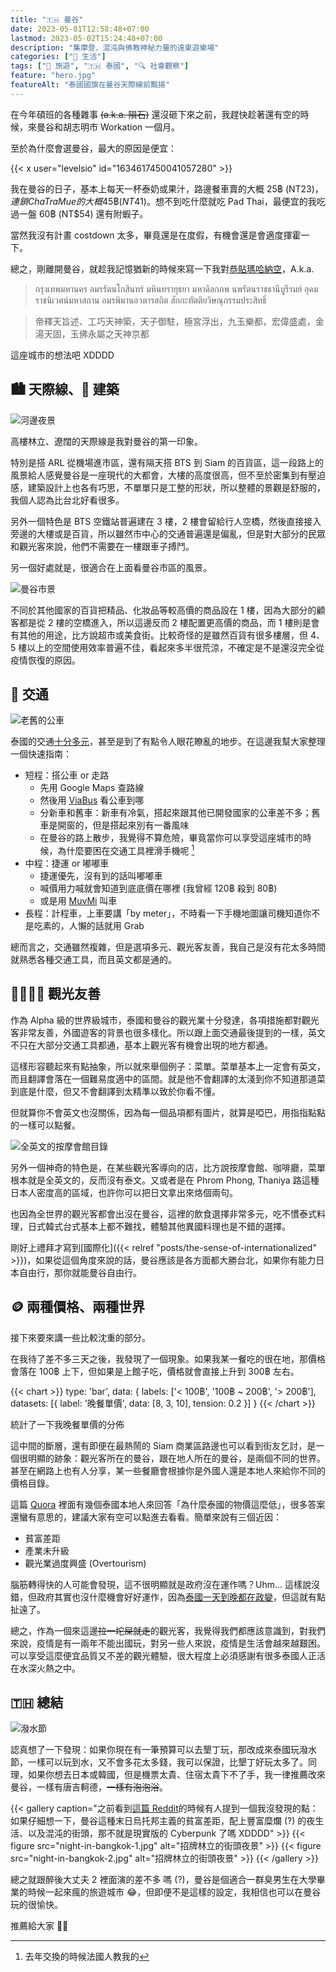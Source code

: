 ```yaml
---
title: "🇹🇭 曼谷"
date: 2023-05-01T12:58:48+07:00
lastmod: 2023-05-02T15:24:48+07:00
description: "集摩登、混沌與佛教神秘力量的遠東遊樂場"
categories: ["🍫 生活"]
tags: ["🧳 旅遊", "🇹🇭 泰國", "🔍 社會觀察"]
feature: "hero.jpg"
featureAlt: "泰國國旗在曼谷天際線前飄揚"
---
```


在今年碩班的各種雜事 ~~(a.k.a. 隕石)~~ 還沒砸下來之前，我趕快趁著還有空的時候，來曼谷和胡志明市 Workation 一個月。

至於為什麼會選曼谷，最大的原因是便宜：

{{< x user="levelsio" id="1634617450041057280" >}}

我在曼谷的日子，基本上每天一杯泰奶或果汁，路邊餐車賣的大概 25฿ (NT$23)，連鎖 ChaTraMue 的大概 45฿ (NT$41)。想不到吃什麼就吃 Pad Thai，最便宜的我吃過一盤 60฿ (NT$54) 還有附蝦子。

當然我沒有計畫 costdown 太多，畢竟還是在度假，有機會還是會適度揮霍一下。

總之，剛離開曼谷，就趁我記憶猶新的時候來寫一下我對[恭貼瑪哈納空](https://zh.wikipedia.org/wiki/%E6%9B%BC%E8%B0%B7#%E6%81%AD%E8%B2%BC%E7%91%AA%E5%93%88%E7%B4%8D%E7%A9%BA%E7%9A%84%E8%A9%9E%E6%BA%90)，A.k.a.

> กรุงเทพมหานคร อมรรัตนโกสินทร์ มหินทรายุธยา มหาดิลกภพ นพรัตนราชธานีบูรีรมย์ อุดมราชนิเวศน์มหาสถาน อมรพิมานอวตารสถิต สักกะทัตติยวิษณุกรรมประสิทธิ์

> 帝釋天旨述、工巧天神築，天子御駐，極宮浮出，九玉樂都，宏偉盛處，金湯天固，玉佛永屬之天神京都

這座城市的想法吧 XDDDD

## 🏙️ 天際線、🏢 建築

![河邊夜景](iconsiam-night-view.jpg "從 [ICONSIAM](https://goo.gl/maps/6anugWLBEzqwvY1d7) 可以看到漂亮的昭披耶河夜景，可惜 iPhone 的夜拍正常無法發揮：）")

高樓林立、遼闊的天際線是我對曼谷的第一印象。

特別是搭 ARL 從機場進市區，還有隔天搭 BTS 到 Siam 的百貨區，這一段路上的風景給人感覺曼谷是一座現代的大都會，大樓的高度很高，但不至於密集到有壓迫感，建築設計上也各有巧思，不單單只是工整的形狀，所以整體的景觀是舒服的，我個人認為比台北好看很多。

另外一個特色是 BTS 空鐵站普遍建在 3 樓，2 樓會留給行人空橋，然後直接接入旁邊的大樓或是百貨，所以雖然市中心的交通普遍還是偏亂，但是對大部分的民眾和觀光客來說，他們不需要在一樓跟車子搏鬥。

另一個好處就是，很適合在上面看曼谷市區的風景。

![曼谷市景](ratchadamri-road.jpg "白天從 BTS 下的空橋拍攝 Ratchadamri 大道")

不同於其他國家的百貨把精品、化妝品等較高價的商品設在 1 樓，因為大部分的顧客都是從 2 樓的空橋進入，所以這邊反而 2 樓配置更高價的商品，而 1 樓則是會有其他的用途，比方說超市或美食街。比較奇怪的是雖然百貨有很多樓層，但 4、5 樓以上的空間使用效率普遍不佳，看起來多半很荒涼，不確定是不是還沒完全從疫情恢復的原因。

## 🚦 交通

![老舊的公車](old-bangkok-bus.jpg "曼谷的舊公車，推薦所有人都應該體驗一下")


泰國的交通[十分多元](https://bkk.com.tw/bangkok-traffic-collection/)，甚至是到了有點令人眼花瞭亂的地步。在這邊我幫大家整理一個快速指南：

- 短程：搭公車 or 走路
  - 先用 Google Maps 查路線
  - 然後用 [ViaBus](https://apps.apple.com/app/id1074208600) 看公車到哪
  - 分新車和舊車：新車有冷氣，搭起來跟其他已開發國家的公車差不多；舊車是開窗的，但是搭起來別有一番風味
  - 在曼谷的路上散步，我覺得不算危險，畢竟當你可以享受這座城市的時候，為什麼要困在交通工具裡滑手機呢 [^1]
- 中程：捷運 or 嘟嘟車
  - 捷運優先，沒有到的話叫嘟嘟車
  - 喊價用力喊就會知道到底底價在哪裡 (我曾經 120฿ 殺到 80฿)
  - 或是用 [MuvMi](https://apps.apple.com/app/id1410088538) 叫車
- 長程：計程車，上車要講「by meter」，不時看一下手機地圖讓司機知道你不是吃素的，人懶的話就用 Grab

總而言之，交通雖然複雜，但是選項多元、觀光客友善，我自己是沒有花太多時間就熟悉各種交通工具，而且英文都是通的。

## 🫱🏻‍🫲🏽 觀光友善

作為 Alpha 級的世界級城市，泰國和曼谷的觀光業十分發達，各項措施都對觀光客非常友善，外國遊客的背景也很多樣化。所以跟上面交通最後提到的一樣，英文不只在大部分交通工具都通，基本上觀光客有機會出現的地方都通。

這樣形容聽起來有點抽象，所以就來舉個例子：菜單。菜單基本上一定會有英文，而且翻譯會落在一個難易度適中的區間。就是他不會翻譯的太淺到你不知道那道菜到底是什麼，但又不會翻譯到太精準以致於你看不懂。

但就算你不會英文也沒關係，因為每一個品項都有圖片，就算是啞巴，用指指點點的一樣可以點餐。

![全英文的按摩會館目錄](english-menu.jpg)

另外一個神奇的特色是，在某些觀光客導向的店，比方說按摩會館、咖啡廳，菜單根本就是全英文的，反而沒有泰文。又或者是在 Phrom Phong, Thaniya 路這種日本人密度高的區域，也許你可以把日文拿出來烙個兩句。

也因為全世界的觀光客都會出沒在曼谷，這裡的飲食選擇非常多元，吃不慣泰式料理，日式韓式台式基本上都不難找，體驗其他異國料理也是不錯的選擇。

剛好上禮拜才寫到[國際化]({{< relref "posts/the-sense-of-internationalized" >}})，如果從這個角度來說的話，曼谷應該是各方面都大勝台北，如果你有能力日本自由行，那你就能曼谷自由行。

## 🪙 兩種價格、兩種世界

接下來要來講一些比較沈重的部分。

在我待了差不多三天之後，我發現了一個現象。如果我某一餐吃的很在地，那價格會落在 100฿ 上下，但如果是上館子吃，價格就會直接上升到 300฿ 左右。

{{< chart >}} type: 'bar', data: { labels: ['< 100฿', '100฿ ~ 200฿', '> 200฿'], datasets: [{ label: '晚餐單價', data: [8, 3, 10], tension: 0.2 }] } {{< /chart >}}
<figcaption>統計了一下我晚餐單價的分佈</figcaption>

這中間的斷層，還有即便在最熱鬧的 Siam 商業區路邊也可以看到街友乞討，是一個很明顯的跡象：觀光客所在的曼谷，跟在地人所在的曼谷，是兩個不同的世界。甚至在網路上也有人分享，某一些餐廳會根據你是外國人還是本地人來給你不同的價格目錄。

這篇 [Quora](https://www.quora.com/Why-is-everything-in-Thailand-so-cheap) 裡面有幾個泰國本地人來回答「為什麼泰國的物價這麼低」，很多答案還蠻有意思的，建議大家有空可以點進去看看。簡單來說有三個近因：

- 貧富差距
- 產業未升級
- 觀光業過度興盛 (Overtourism)

腦筋轉得快的人可能會發現，這不很明顯就是政府沒在運作嗎？Uhm... 這樣說沒錯，但政府其實也沒什麼機會好好運作，因為[泰國一天到晚都在政變](https://zh.wikipedia.org/wiki/%E6%B3%B0%E5%9C%8B%E6%94%BF%E8%AE%8A)，但這就有點扯遠了。

總之，作為一個來這邊~~拉一坨屎就走~~的觀光客，我覺得我們都應該意識到，對我們來說，疫情是有一兩年不能出國玩，對另一些人來說，疫情是生活會越來越艱困。可以享受這麼便宜品質又不差的觀光體驗，很大程度上必須感謝有很多泰國人正活在水深火熱之中。

## 🇹🇭 總結

![潑水節](songkran-festival.jpg "剛好我在泰國的期間有和潑水節重疊，玩的比我想像的還開心 😆😆😆")

認真想了一下發現：如果你現在有一筆預算可以去墾丁玩，那改成來泰國玩潑水節，一樣可以玩到水，又不會多花太多錢，我可以保證，比墾丁好玩太多了。同理，如果你想去日本或韓國，但是機票太貴、住宿太貴下不了手，我一律推薦改來曼谷，一樣有唐吉軻德，~~一樣有泡泡浴~~。

{{< gallery caption="之前看到[這篇 Reddit](https://www.reddit.com/r/digitalnomad/comments/12zxwwk/bangkok_overrated/)的時候有人提到一個我沒發現的點：如果仔細想一下，曼谷這種末日烏托邦主義的貧富差距，配上豐富糜爛 (?) 的夜生活、以及混沌的街頭，那不就是現實版的 Cyberpunk 了嗎 XDDDD" >}}
    {{< figure src="night-in-bangkok-1.jpg" alt="招牌林立的街頭夜景" >}}
    {{< figure src="night-in-bangkok-2.jpg" alt="招牌林立的街頭夜景" >}}
{{< /gallery >}}

總之就跟醉後大丈夫 2 裡面演的差不多 嗎 (?)，曼谷是個適合一群臭男生在大學畢業的時候一起來瘋的旅遊城市 😂，但即便不是這樣的設定，我相信也可以在曼谷玩的很愉快。

推薦給大家 👍🏻

[^1]: 去年交換的時候法國人教我的
